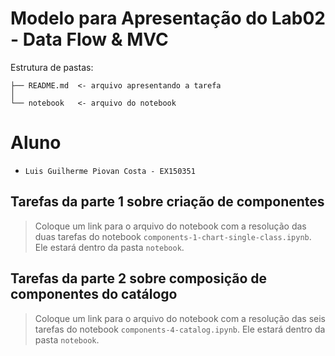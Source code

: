 # Modelo para Apresentação do Lab02 - Data Flow & MVC

Estrutura de pastas:

~~~
├── README.md  <- arquivo apresentando a tarefa
│
└── notebook   <- arquivo do notebook
~~~

# Aluno
* `Luis Guilherme Piovan Costa - EX150351`

## Tarefas da parte 1 sobre criação de componentes

> Coloque um link para o arquivo do notebook com a resolução das duas tarefas do notebook `components-1-chart-single-class.ipynb`. Ele estará dentro da pasta `notebook`.

## Tarefas da parte 2 sobre composição de componentes do catálogo

> Coloque um link para o arquivo do notebook com a resolução das seis tarefas do notebook `components-4-catalog.ipynb`. Ele estará dentro da pasta `notebook`.
